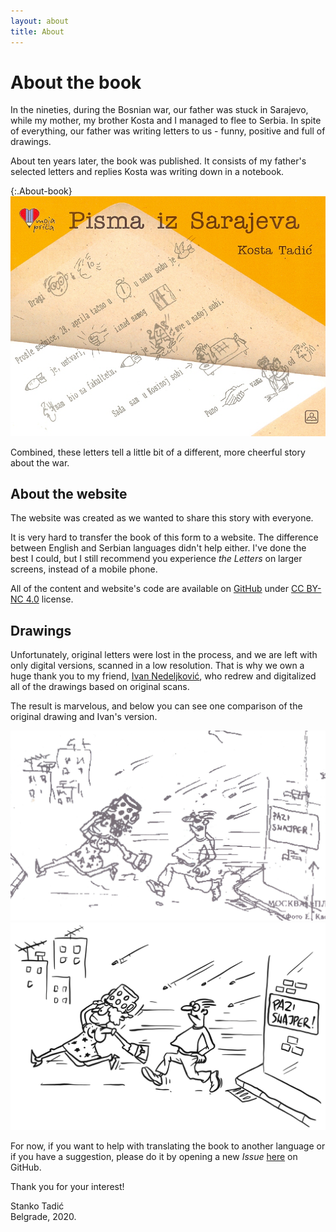 ```yaml
---
layout: about
title: About
---
```


# About the book

In the nineties, during the Bosnian war, our father was stuck in Sarajevo, while my mother, my brother Kosta and I managed to flee to Serbia. In spite of everything, our father was writing letters to us - funny, positive and full of drawings.

About ten years later, the book was published. It consists of my father's selected letters and replies Kosta was writing down in a notebook.

{:.About-book}
![Book, published in 2005.](/public/img/korice.jpg)

Combined, these letters tell a little bit of a different, more cheerful story about the war.

## About the website

The website was created as we wanted to share this story with everyone.

It is very hard to transfer the book of this form to a website. The difference between English and Serbian languages didn't help either. I've done the best I could, but I still recommend you experience *the Letters* on larger screens, instead of a mobile phone.

All of the content and website's code are available on [GitHub](https://github.com/Stanko/letters-from-sarajevo) under [CC BY-NC 4.0](https://creativecommons.org/licenses/by-nc/4.0/) license.

## Drawings

Unfortunately, original letters were lost in the process, and we are left with only digital versions, scanned in a low resolution. That is why we own a huge thank you to my friend, [Ivan Nedeljković](https://www.instagram.com/sun_day_sign/), who redrew and digitalized all of the drawings based on original scans.

The result is marvelous, and below you can see one comparison of the original drawing and Ivan's version.
<div class="About-drawings">
  <div class="About-drawing">
    <img src="/public/img/scan.jpg" alt="Original drawing, scanned in a low resolution" />
  </div>
  <div class="About-drawing">
    <img src="/public/img/letter-01/03.png" alt="The same drawing, redrawn by Ivan" />
  </div>  
</div>

For now, if you want to help with translating the book to another language or if you have a suggestion, please do it by opening a new *Issue* <a href="https://github.com/Stanko/letters-from-sarajevo/issues">here</a> on GitHub.

Thank you for your interest!

<div class="About-signature">
  Stanko Tadić<br/>
  Belgrade, 2020.
</div>
